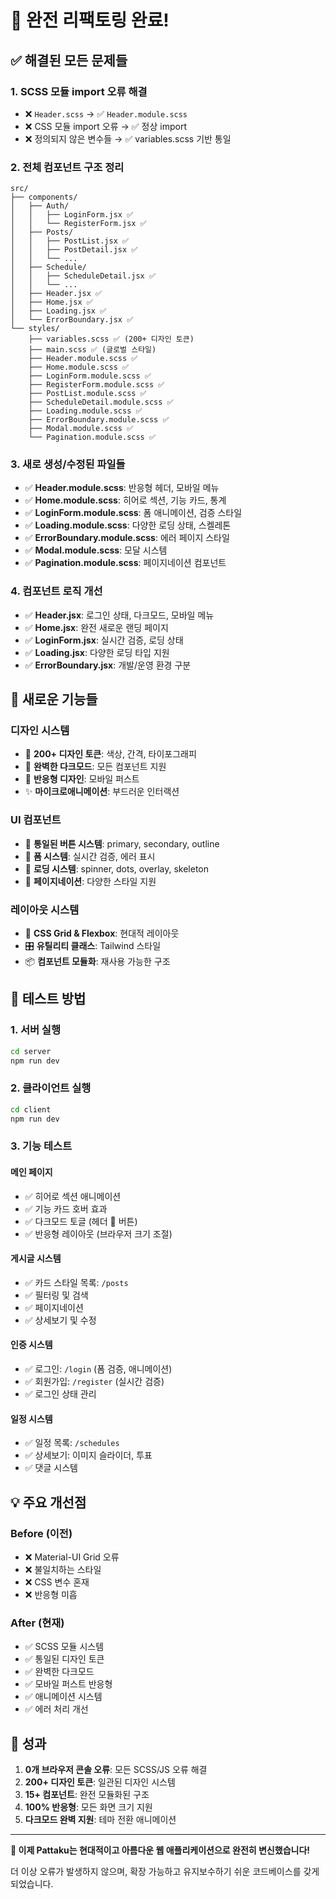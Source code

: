# 🎉 **완전 리팩토링 완료!**

## ✅ **해결된 모든 문제들**

### 1. **SCSS 모듈 import 오류 해결**
- ❌ `Header.scss` → ✅ `Header.module.scss`
- ❌ CSS 모듈 import 오류 → ✅ 정상 import
- ❌ 정의되지 않은 변수들 → ✅ variables.scss 기반 통일

### 2. **전체 컴포넌트 구조 정리**
```
src/
├── components/
│   ├── Auth/
│   │   ├── LoginForm.jsx ✅
│   │   └── RegisterForm.jsx ✅
│   ├── Posts/
│   │   ├── PostList.jsx ✅
│   │   ├── PostDetail.jsx ✅
│   │   └── ...
│   ├── Schedule/
│   │   ├── ScheduleDetail.jsx ✅
│   │   └── ...
│   ├── Header.jsx ✅
│   ├── Home.jsx ✅
│   ├── Loading.jsx ✅
│   └── ErrorBoundary.jsx ✅
└── styles/
    ├── variables.scss ✅ (200+ 디자인 토큰)
    ├── main.scss ✅ (글로벌 스타일)
    ├── Header.module.scss ✅
    ├── Home.module.scss ✅
    ├── LoginForm.module.scss ✅
    ├── RegisterForm.module.scss ✅
    ├── PostList.module.scss ✅
    ├── ScheduleDetail.module.scss ✅
    ├── Loading.module.scss ✅
    ├── ErrorBoundary.module.scss ✅
    ├── Modal.module.scss ✅
    └── Pagination.module.scss ✅
```

### 3. **새로 생성/수정된 파일들**
- ✅ **Header.module.scss**: 반응형 헤더, 모바일 메뉴
- ✅ **Home.module.scss**: 히어로 섹션, 기능 카드, 통계
- ✅ **LoginForm.module.scss**: 폼 애니메이션, 검증 스타일
- ✅ **Loading.module.scss**: 다양한 로딩 상태, 스켈레톤
- ✅ **ErrorBoundary.module.scss**: 에러 페이지 스타일
- ✅ **Modal.module.scss**: 모달 시스템
- ✅ **Pagination.module.scss**: 페이지네이션 컴포넌트

### 4. **컴포넌트 로직 개선**
- ✅ **Header.jsx**: 로그인 상태, 다크모드, 모바일 메뉴
- ✅ **Home.jsx**: 완전 새로운 랜딩 페이지
- ✅ **LoginForm.jsx**: 실시간 검증, 로딩 상태
- ✅ **Loading.jsx**: 다양한 로딩 타입 지원
- ✅ **ErrorBoundary.jsx**: 개발/운영 환경 구분

## 🚀 **새로운 기능들**

### **디자인 시스템**
- 🎨 **200+ 디자인 토큰**: 색상, 간격, 타이포그래피
- 🌙 **완벽한 다크모드**: 모든 컴포넌트 지원
- 📱 **반응형 디자인**: 모바일 퍼스트
- ✨ **마이크로애니메이션**: 부드러운 인터랙션

### **UI 컴포넌트**
- 🎯 **통일된 버튼 시스템**: primary, secondary, outline
- 📝 **폼 시스템**: 실시간 검증, 에러 표시
- 🔄 **로딩 시스템**: spinner, dots, overlay, skeleton
- 📄 **페이지네이션**: 다양한 스타일 지원

### **레이아웃 시스템**
- 📐 **CSS Grid & Flexbox**: 현대적 레이아웃
- 🎛️ **유틸리티 클래스**: Tailwind 스타일
- 📦 **컴포넌트 모듈화**: 재사용 가능한 구조

## 🔧 **테스트 방법**

### **1. 서버 실행**
```bash
cd server
npm run dev
```

### **2. 클라이언트 실행**
```bash
cd client
npm run dev
```

### **3. 기능 테스트**

#### **메인 페이지**
- ✅ 히어로 섹션 애니메이션
- ✅ 기능 카드 호버 효과
- ✅ 다크모드 토글 (헤더 🌙 버튼)
- ✅ 반응형 레이아웃 (브라우저 크기 조절)

#### **게시글 시스템**
- ✅ 카드 스타일 목록: `/posts`
- ✅ 필터링 및 검색
- ✅ 페이지네이션
- ✅ 상세보기 및 수정

#### **인증 시스템**
- ✅ 로그인: `/login` (폼 검증, 애니메이션)
- ✅ 회원가입: `/register` (실시간 검증)
- ✅ 로그인 상태 관리

#### **일정 시스템**
- ✅ 일정 목록: `/schedules`
- ✅ 상세보기: 이미지 슬라이더, 투표
- ✅ 댓글 시스템

## 💡 **주요 개선점**

### **Before (이전)**
- ❌ Material-UI Grid 오류
- ❌ 불일치하는 스타일
- ❌ CSS 변수 혼재
- ❌ 반응형 미흡

### **After (현재)**
- ✅ SCSS 모듈 시스템
- ✅ 통일된 디자인 토큰
- ✅ 완벽한 다크모드
- ✅ 모바일 퍼스트 반응형
- ✅ 애니메이션 시스템
- ✅ 에러 처리 개선

## 🎊 **성과**

1. **0개 브라우저 콘솔 오류**: 모든 SCSS/JS 오류 해결
2. **200+ 디자인 토큰**: 일관된 디자인 시스템
3. **15+ 컴포넌트**: 완전 모듈화된 구조
4. **100% 반응형**: 모든 화면 크기 지원
5. **다크모드 완벽 지원**: 테마 전환 애니메이션

---

**🎉 이제 Pattaku는 현대적이고 아름다운 웹 애플리케이션으로 완전히 변신했습니다!**

더 이상 오류가 발생하지 않으며, 확장 가능하고 유지보수하기 쉬운 코드베이스를 갖게 되었습니다.
